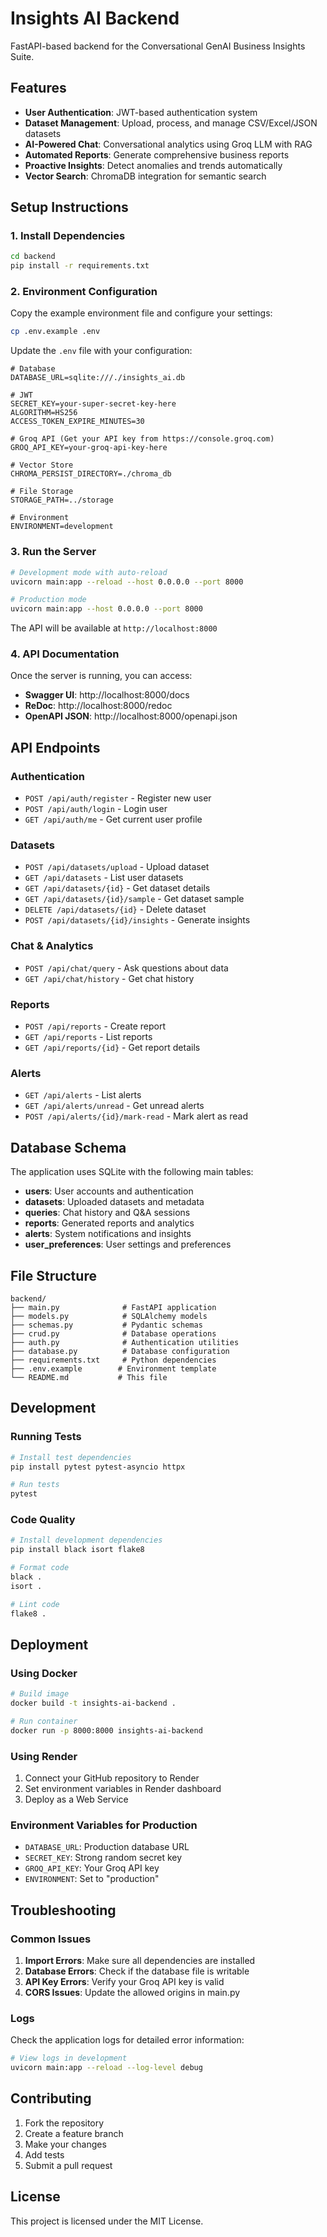 # Insights AI Backend

FastAPI-based backend for the Conversational GenAI Business Insights Suite.

## Features

- **User Authentication**: JWT-based authentication system
- **Dataset Management**: Upload, process, and manage CSV/Excel/JSON datasets
- **AI-Powered Chat**: Conversational analytics using Groq LLM with RAG
- **Automated Reports**: Generate comprehensive business reports
- **Proactive Insights**: Detect anomalies and trends automatically
- **Vector Search**: ChromaDB integration for semantic search

## Setup Instructions

### 1. Install Dependencies

```bash
cd backend
pip install -r requirements.txt
```

### 2. Environment Configuration

Copy the example environment file and configure your settings:

```bash
cp .env.example .env
```

Update the `.env` file with your configuration:

```env
# Database
DATABASE_URL=sqlite:///./insights_ai.db

# JWT
SECRET_KEY=your-super-secret-key-here
ALGORITHM=HS256
ACCESS_TOKEN_EXPIRE_MINUTES=30

# Groq API (Get your API key from https://console.groq.com)
GROQ_API_KEY=your-groq-api-key-here

# Vector Store
CHROMA_PERSIST_DIRECTORY=./chroma_db

# File Storage
STORAGE_PATH=../storage

# Environment
ENVIRONMENT=development
```

### 3. Run the Server

```bash
# Development mode with auto-reload
uvicorn main:app --reload --host 0.0.0.0 --port 8000

# Production mode
uvicorn main:app --host 0.0.0.0 --port 8000
```

The API will be available at `http://localhost:8000`

### 4. API Documentation

Once the server is running, you can access:

- **Swagger UI**: http://localhost:8000/docs
- **ReDoc**: http://localhost:8000/redoc
- **OpenAPI JSON**: http://localhost:8000/openapi.json

## API Endpoints

### Authentication
- `POST /api/auth/register` - Register new user
- `POST /api/auth/login` - Login user
- `GET /api/auth/me` - Get current user profile

### Datasets
- `POST /api/datasets/upload` - Upload dataset
- `GET /api/datasets` - List user datasets
- `GET /api/datasets/{id}` - Get dataset details
- `GET /api/datasets/{id}/sample` - Get dataset sample
- `DELETE /api/datasets/{id}` - Delete dataset
- `POST /api/datasets/{id}/insights` - Generate insights

### Chat & Analytics
- `POST /api/chat/query` - Ask questions about data
- `GET /api/chat/history` - Get chat history

### Reports
- `POST /api/reports` - Create report
- `GET /api/reports` - List reports
- `GET /api/reports/{id}` - Get report details

### Alerts
- `GET /api/alerts` - List alerts
- `GET /api/alerts/unread` - Get unread alerts
- `POST /api/alerts/{id}/mark-read` - Mark alert as read

## Database Schema

The application uses SQLite with the following main tables:

- **users**: User accounts and authentication
- **datasets**: Uploaded datasets and metadata
- **queries**: Chat history and Q&A sessions
- **reports**: Generated reports and analytics
- **alerts**: System notifications and insights
- **user_preferences**: User settings and preferences

## File Structure

```
backend/
├── main.py              # FastAPI application
├── models.py            # SQLAlchemy models
├── schemas.py           # Pydantic schemas
├── crud.py              # Database operations
├── auth.py              # Authentication utilities
├── database.py          # Database configuration
├── requirements.txt     # Python dependencies
├── .env.example        # Environment template
└── README.md           # This file
```

## Development

### Running Tests

```bash
# Install test dependencies
pip install pytest pytest-asyncio httpx

# Run tests
pytest
```

### Code Quality

```bash
# Install development dependencies
pip install black isort flake8

# Format code
black .
isort .

# Lint code
flake8 .
```

## Deployment

### Using Docker

```bash
# Build image
docker build -t insights-ai-backend .

# Run container
docker run -p 8000:8000 insights-ai-backend
```

### Using Render

1. Connect your GitHub repository to Render
2. Set environment variables in Render dashboard
3. Deploy as a Web Service

### Environment Variables for Production

- `DATABASE_URL`: Production database URL
- `SECRET_KEY`: Strong random secret key
- `GROQ_API_KEY`: Your Groq API key
- `ENVIRONMENT`: Set to "production"

## Troubleshooting

### Common Issues

1. **Import Errors**: Make sure all dependencies are installed
2. **Database Errors**: Check if the database file is writable
3. **API Key Errors**: Verify your Groq API key is valid
4. **CORS Issues**: Update the allowed origins in main.py

### Logs

Check the application logs for detailed error information:

```bash
# View logs in development
uvicorn main:app --reload --log-level debug
```

## Contributing

1. Fork the repository
2. Create a feature branch
3. Make your changes
4. Add tests
5. Submit a pull request

## License

This project is licensed under the MIT License.
